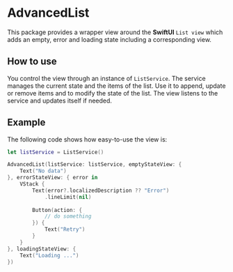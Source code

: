 # AdvancedList

This package provides a wrapper view around the **SwiftUI** `List view` which adds an empty, error and loading state including a corresponding view.

## How to use

You control the view through an instance of `ListService`. The service manages the current state and the items of the list.
Use it to append, update or remove items and to modify the state of the list. The view listens to the service and updates itself if needed.

## Example

The following code shows how easy-to-use the view is:

```swift
let listService = ListService()

AdvancedList(listService: listService, emptyStateView: {
    Text("No data")
}, errorStateView: { error in
    VStack {
        Text(error?.localizedDescription ?? "Error")
            .lineLimit(nil)
        
        Button(action: {
            // do something
        }) {
            Text("Retry")
        }
    }
}, loadingStateView: {
    Text("Loading ...")
})
```
